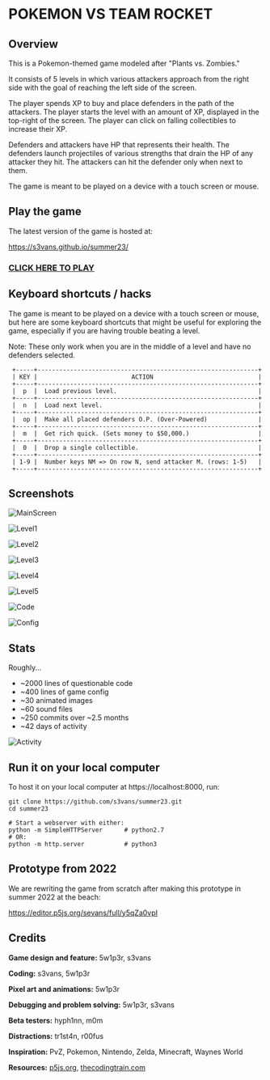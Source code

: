 # POKEMON VS TEAM ROCKET

## Overview

This is a Pokemon-themed game modeled after "Plants vs. Zombies."

It consists of 5 levels in which various attackers approach from the right side
with the goal of reaching the left side of the screen.

The player spends XP to buy and place defenders in the path of the attackers.
The player starts the level with an amount of XP, displayed in the top-right of
the screen. The player can click on falling collectibles to increase their XP.

Defenders and attackers have HP that represents their health. The defenders
launch projectiles of various strengths that drain the HP of any attacker they
hit. The attackers can hit the defender only when next to them.

The game is meant to be played on a device with a touch screen or mouse.

## Play the game

The latest version of the game is hosted at: 

https://s3vans.github.io/summer23/

### [CLICK HERE TO PLAY](https://s3vans.github.io/summer23)

## Keyboard shortcuts / hacks

The game is meant to be played on a device with a touch screen or mouse, but
here are some keyboard shortcuts that might be useful for exploring the game,
especially if you are having trouble beating a level.

Note: These only work when you are in the middle of a level and have no
defenders selected.

```
 +-----+-------------------------------------------------------------+
 | KEY |                          ACTION                             |
 +-----+-------------------------------------------------------------+
 |  p  |  Load previous level.                                       |
 +-----+-------------------------------------------------------------+
 |  n  |  Load next level.                                           |
 +-----+-------------------------------------------------------------+
 |  op |  Make all placed defenders O.P. (Over-Powered)              |
 +-----+-------------------------------------------------------------+
 |  m  |  Get rich quick. (Sets money to $50,000.)                   |
 +-----+-------------------------------------------------------------+
 |  0  |  Drop a single collectible.                                 |
 +-----+-------------------------------------------------------------+
 | 1-9 |  Number keys NM => On row N, send attacker M. (rows: 1-5)   |
 +-----+-------------------------------------------------------------+
```

## Screenshots

![MainScreen](screenshots/main_screen.png)

![Level1](screenshots/level1.png)

![Level2](screenshots/level2.png)

![Level3](screenshots/level3.png)

![Level4](screenshots/level4.png)

![Level5](screenshots/level5.png)

![Code](screenshots/code.png)

![Config](screenshots/config.png)

## Stats

Roughly...

* ~2000 lines of questionable code
* ~400 lines of game config
* ~30 animated images
* ~60 sound files
* ~250 commits over ~2.5 months
* ~42 days of activity

![Activity](screenshots/activity.png)

## Run it on your local computer

To host it on your local computer at https://localhost:8000, run:

```
git clone https://github.com/s3vans/summer23.git
cd summer23

# Start a webserver with either:
python -m SimpleHTTPServer      # python2.7
# OR:
python -m http.server           # python3
```

## Prototype from 2022

We are rewriting the game from scratch after making this prototype in summer
2022 at the beach:

https://editor.p5js.org/sevans/full/y5qZa0vpI

## Credits

**Game design and feature:** 5w1p3r, s3vans

**Coding:** s3vans, 5w1p3r 

**Pixel art and animations:**  5w1p3r

**Debugging and problem solving:** 5w1p3r, s3vans

**Beta testers:** hyph1nn, m0m

**Distractions:** tr1st4n, r00fus

**Inspiration:** PvZ, Pokemon, Nintendo, Zelda, Minecraft, Waynes World

**Resources:** [p5js.org](https://p5js.org),
[thecodingtrain.com](https://thecodingtrain.com)
